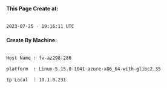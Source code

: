 
   
#### This Page Create at:

```bash

2023-07-25 - 19:16:11 UTC

```

#### Create By Machine:

```bash

Host Name : fv-az298-286

platform  : Linux-5.15.0-1041-azure-x86_64-with-glibc2.35

Ip Local  : 10.1.0.231

```

